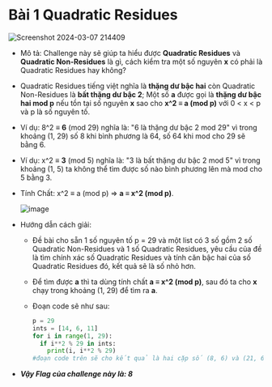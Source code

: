 # Bài 1 Quadratic Residues
![Screenshot 2024-03-07 214409](https://github.com/MrBanhMi/CRYPTOHACK/assets/155632468/41f7f2c1-85d4-4551-a96a-f3a87d671c7e)

- Mô tả: Challenge này sẽ giúp ta hiểu được **Quadratic Residues** và **Quadratic Non-Residues** là gì, cách kiểm tra một số nguyên **x** có phải là Quadratic Residues hay không?
- Quadratic Residues tiếng việt nghĩa là **thặng dư bậc hai** còn Quadratic Non-Residues là **bất thặng dư bậc 2**; Một số **a** được gọi là **thặng dư bậc hai mod p** nếu tồn tại số nguyên **x** sao cho **x^2 ≡ a (mod p)** với 0 < x < p và p là số nguyên tố.
- Ví dụ: 8^2 ≡ **6** (mod 29) nghĩa là: "6 là thặng dư bậc 2 mod 29" vì trong khoảng (1, 29) số 8 khi bình phương là 64, số 64 khi mod cho 29 sẽ bằng 6.
- Ví dụ: x^2 ≡ **3** (mod 5) nghĩa là: "3 là bất thặng dư bậc 2 mod 5" vì trong khoảng (1, 5) ta không thể tìm được số nào bình phương lên mà mod cho 5 bằng 3.
- Tính Chất: x^2 ≡ a (mod p) => **a ≡ x^2 (mod p)**.

  ![image](https://github.com/MrBanhMi/CRYPTOHACK/assets/155632468/79a6a128-768c-4b77-9b8e-ab2f12ef6509)

- Hướng dẫn cách giải:
  - Đề bài cho sẵn 1 số nguyên tố p = 29 và một list có 3 số gồm 2 số Quadratic Non-Residues và 1 số Quadratic Residues, yêu cầu của đề là tìm chính xác số Quadratic Residues và tính căn bậc hai của số Quadratic Residues đó, kết quả sẽ là số nhỏ hơn.
  - Để tìm được **a** thì ta dùng tính chất **a ≡ x^2 (mod p)**, sau đó ta cho **x** chạy trong khoảng (1, 29) để tìm ra **a**.
  - Đoạn code sẽ như sau:

    ```python
    p = 29
    ints = [14, 6, 11]
    for i in range(1, 29):
      if i**2 % 29 in ints: 
        print(i, i**2 % 29)
    #đoạn code trên sẽ cho kết quả là hai cặp số (8, 6) và (21, 6), ta sẽ lấy kết quả là 8. 
    ```
- _**Vậy Flag của challenge này là: 8**_



